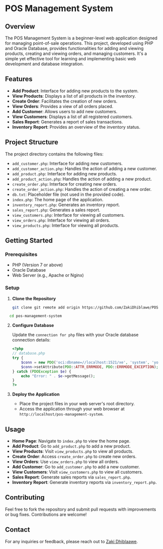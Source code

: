 # POS Management System

## Overview

The POS Management System is a beginner-level web application designed for managing point-of-sale operations. This project, developed using PHP and Oracle Database, provides functionalities for adding and viewing products, creating and viewing orders, and managing customers. It's a simple yet effective tool for learning and implementing basic web development and database integration.

## Features

- **Add Product**: Interface for adding new products to the system.
- **View Products**: Displays a list of all products in the inventory.
- **Create Order**: Facilitates the creation of new orders.
- **View Orders**: Provides a view of all orders placed.
- **Add Customer**: Allows users to add new customers.
- **View Customers**: Displays a list of all registered customers.
- **Sales Report**: Generates a report of sales transactions.
- **Inventory Report**: Provides an overview of the inventory status.

## Project Structure

The project directory contains the following files:

- `add_customer.php`: Interface for adding new customers.
- `add_customer_action.php`: Handles the action of adding a new customer.
- `add_product.php`: Interface for adding new products.
- `add_product_action.php`: Handles the action of adding a new product.
- `create_order.php`: Interface for creating new orders.
- `create_order_action.php`: Handles the action of creating a new order.
- `db.txt`: Placeholder file (not used in the provided code).
- `index.php`: The home page of the application.
- `inventory_report.php`: Generates an inventory report.
- `sales_report.php`: Generates a sales report.
- `view_customers.php`: Interface for viewing all customers.
- `view_orders.php`: Interface for viewing all orders.
- `view_products.php`: Interface for viewing all products.

## Getting Started

### Prerequisites

- PHP (Version 7 or above)
- Oracle Database
- Web Server (e.g., Apache or Nginx)

### Setup

1. **Clone the Repository**

   ```bash
   git clone git remote add origin https://github.com/ZakiDhiblawe/POS-Management-System-.git
     ```

 ```bash
   cd pos-management-system
   ```

2. **Configure Database**

   Update the `connection for php` files with your Oracle database connection details:

   ```php
   <?php
   // database.php
   try {
       $conn = new PDO('oci:dbname=//localhost:1521/xe', 'system', 'your_password');
       $conn->setAttribute(PDO::ATTR_ERRMODE, PDO::ERRMODE_EXCEPTION);
   } catch (PDOException $e) {
       echo "Error: " . $e->getMessage();
   }
   ?>
   ```

3. **Deploy the Application**

   - Place the project files in your web server's root directory.
   - Access the application through your web browser at `http://localhost/pos-management-system`.

## Usage

- **Home Page**: Navigate to `index.php` to view the home page.
- **Add Product**: Go to `add_product.php` to add a new product.
- **View Products**: Visit `view_products.php` to view all products.
- **Create Order**: Access `create_order.php` to create new orders.
- **View Orders**: Use `view_orders.php` to view all orders.
- **Add Customer**: Go to `add_customer.php` to add a new customer.
- **View Customers**: Visit `view_customers.php` to view all customers.
- **Sales Report**: Generate sales reports via `sales_report.php`.
- **Inventory Report**: Generate inventory reports via `inventory_report.php`.

## Contributing

Feel free to fork the repository and submit pull requests with improvements or bug fixes. Contributions are welcome!

## Contact

For any inquiries or feedback, please reach out to [Zaki Dhiblaawe](mailto:zakidhiblaawe10@gmail.com).
